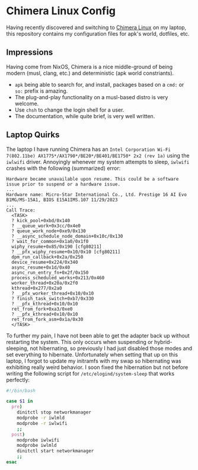 # Chimera Linux Config

Having recently discovered and switching to [Chimera Linux](https://chimera-linux.org/) on my laptop, this repository contains
my configuration files for apk's world, dotfiles, etc.

## Impressions

Having come from NixOS, Chimera is a nice middle-ground of being modern (musl, clang, etc.) and deterministic (apk world constriants).

- `apk` being able to search for, and install, packages based on a `cmd:` or `so:` prefix is amazing.
- The plug-and-play functionality on a musl-based distro is very welcome.
- Use `chsh` to change the login shell for a user.
- The documentation, while quite brief, is very well written.

## Laptop Quirks

The laptop I have running Chimera has an `Intel Corporation Wi-Fi 7(802.11be) AX1775*/AX1790*/BE20*/BE401/BE1750* 2x2 (rev 1a)`
using the `iwlwifi` driver. Annoyingly whenever my system attempts to sleep, `iwlwifi` crashes with the following (summarized) error:

```
Hardware became unavailable upon resume. This could be a software issue prior to suspend or a hardware issue.
...
Hardware name: Micro-Star International Co., Ltd. Prestige 16 AI Evo B1MG/MS-15A1, BIOS E15A1IMS.107 11/29/2023
...
Call Trace:
  <TASK>
  ? kick_pool+0xbd/0x140
  ? __queue_work+0x3cc/0x4e0
  ? queue_work_node+0xe9/0x130
  ? __async_schedule_node_domain+0x10c/0x130
  ? wait_for_common+0x1a0/0x1f0
  wiphy_resume+0x85/0x190 [cfg80211]
  ? __pfx_wiphy_resume+0x10/0x10 [cfg80211]
  dpm_run_callback+0x2a/0x250
  device_resume+0x224/0x340
  async_resume+0x1d/0x40
  async_run_entry_fn+0x2f/0x150
  process_scheduled_works+0x213/0x460
  worker_thread+0x20a/0x2f0
  kthread+0x277/0x2a0
  ? __pfx_worker_thread+0x10/0x10
  ? finish_task_switch+0xb7/0x330
  ? __pfx_kthread+0x10/0x10
  ret_from_fork+0xa3/0xe0
  ? __pfx_kthread+0x10/0x10
  ret_from_fork_asm+0x1a/0x30
  </TASK>
```

To further my pain, I have not been able to get the adapter back up without restarting the system.
This only occurs when suspending or hybrid-sleeping, not hibernating, so previously I had just disabled
those modes and set everything to hibernate. Unfortunately when setting that up on this laptop, I forgot
to update my initramfs with my swap so hibernating was exhibiting really weird behavior. I soon fixed the
hibernation but not before writing the following script for `/etc/elogind/system-sleep` that works
perfectly:

```sh
#!/bin/bash

case $1 in
  pre)
    dinitctl stop networkmanager
    modprobe -r iwlmld
    modprobe -r iwlwifi
    ;;
  post)
    modprobe iwlwifi
    modprobe iwlmld
    dinitctl start networkmanager
    ;;
esac
```
